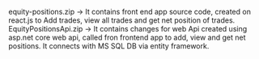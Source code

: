 equity-positions.zip -> It contains front end app source code, created on react.js to Add trades, view all trades and get net position of trades.
EquityPositionsApi.zip -> It contains changes for web Api created using asp.net core web api, called fron frontend app to add, view and get net positions.
                          It connects with MS SQL DB via entity framework.
